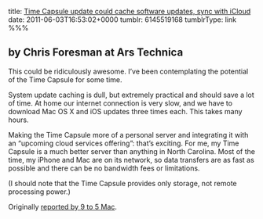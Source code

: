 title: [Time Capsule update could cache software updates, sync with iCloud](http://arstechnica.com/apple/news/2011/06/time-capsule-update-could-cache-software-updates-sync-with-icloud.ars)
date: 2011-06-03T16:53:02+0000
tumblr: 6145519168
tumblrType: link
%%%


## by Chris Foresman at Ars Technica ##


This could be ridiculously awesome. I’ve been contemplating the potential of the Time Capsule for some time. 

System update caching is dull, but extremely practical and should save a lot of time. At home our internet connection is very slow, and we have to download Mac OS X and iOS updates three times each. This takes many hours. 

Making the Time Capsule more of a personal server and integrating it with an “upcoming cloud services offering”: that’s exciting. For me, my Time Capsule is a much better server than anything in North Carolina. Most of the time, my iPhone and Mac are on its network, so data transfers are as fast as possible and there can be no bandwidth fees or limitations. 

(I should note that the Time Capsule provides only storage, not remote processing power.)

Originally [reported by 9 to 5 Mac][95].

[95]: http://www.9to5mac.com/70180/more-on-apples-airporttime-capsule-and-a-possible-refresh/
